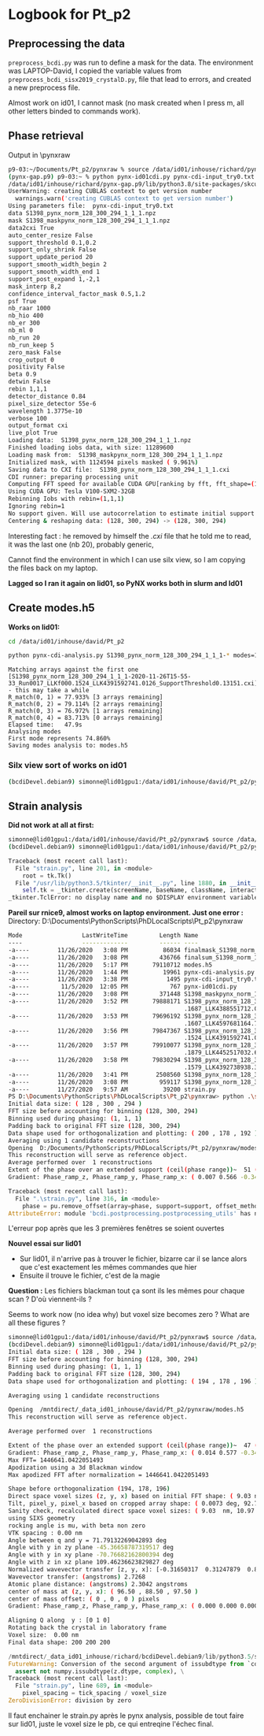 # Logbook for Pt_p2

## Preprocessing the data

`preprocess_bcdi.py` was run to define a mask for the data. The environment was LAPTOP-David, I copied the variable values from `preprocess_bcdi_sisx2019_crystalD.py`, file that lead to errors, and created a new preprocess file.

Almost work on id01, I cannot mask (no mask created when I press m, all other letters binded to commands work).


## Phase retrieval

 Output in \pynxraw

```bash
p9-03:~/Documents/Pt_p2/pynxraw % source /data/id01/inhouse/richard/pynx-gap.p9/bin/activate
(pynx-gap.p9) p9-03:~ % python pynx-id01cdi.py pynx-cdi-input_try0.txt 
/data/id01/inhouse/richard/pynx-gap.p9/lib/python3.8/site-packages/skcuda/cublas.py:284:
UserWarning: creating CUBLAS context to get version number
  warnings.warn('creating CUBLAS context to get version number')
Using parameters file:  pynx-cdi-input_try0.txt
data S1398_pynx_norm_128_300_294_1_1_1.npz
mask S1398_maskpynx_norm_128_300_294_1_1_1.npz
data2cxi True
auto_center_resize False
support_threshold 0.1,0.2
support_only_shrink False
support_update_period 20
support_smooth_width_begin 2
support_smooth_width_end 1
support_post_expand 1,-2,1
mask_interp 8,2
confidence_interval_factor_mask 0.5,1.2
psf True
nb_raar 1000
nb_hio 400
nb_er 300
nb_ml 0
nb_run 20
nb_run_keep 5
zero_mask False
crop_output 0
positivity False
beta 0.9
detwin False
rebin 1,1,1
detector_distance 0.84
pixel_size_detector 55e-6
wavelength 1.3775e-10
verbose 100
output_format cxi
live_plot True
Loading data:  S1398_pynx_norm_128_300_294_1_1_1.npz
Finished loading iobs data, with size: 11289600
Loading mask from:  S1398_maskpynx_norm_128_300_294_1_1_1.npz
Initialized mask, with 1124594 pixels masked ( 9.961%)
Saving data to CXI file:  S1398_pynx_norm_128_300_294_1_1_1.cxi
CDI runner: preparing processing unit
Computing FFT speed for available CUDA GPU[ranking by fft, fft_shape=(16, 400, 400)]: Tesla V100-SXM2-32GB: 32256Mb ,1499.26 Gflop/s
Using CUDA GPU: Tesla V100-SXM2-32GB
Rebinning Iobs with rebin=(1,1,1)
Ignoring rebin=1
No support given. Will use autocorrelation to estimate initial support
Centering & reshaping data: (128, 300, 294) -> (128, 300, 294)
```

Interesting fact : he removed by himself the *.cxi* file that he told me to read, it was the last one (nb 20), probably generic,

Cannot find the environment in which I can use silx view, so I am copying the files back on my laptop.

**Lagged so I ran it again on lid01, so PyNX works both in slurm and Id01**

## Create modes.h5

**Works on lid01:**

````bash
cd /data/id01/inhouse/david/Pt_p2

python pynx-cdi-analysis.py S1398_pynx_norm_128_300_294_1_1_1-* modes=1
````

````
Matching arrays against the first one [S1398_pynx_norm_128_300_294_1_1_1-2020-11-26T15-55-33_Run0017_LLKf000.1524_LLK4391592741.0126_SupportThreshold0.13151.cxi] - this may take a while
R_match(0, 1) = 77.933% [3 arrays remaining]
R_match(0, 2) = 79.114% [2 arrays remaining]
R_match(0, 3) = 76.972% [1 arrays remaining]
R_match(0, 4) = 83.713% [0 arrays remaining]
Elapsed time:   47.9s
Analysing modes
First mode represents 74.860%
Saving modes analysis to: modes.h5
````

### Silx view sort of works on id01

````bash
(bcdiDevel.debian9) simonne@lid01gpu1:/data/id01/inhouse/david/Pt_p2/pynxraw$ silx view modes.h5
````

## Strain analysis

**Did not work at all at first:**

````bash
simonne@lid01gpu1:/data/id01/inhouse/david/Pt_p2/pynxraw$ source /data/id01/inhouse/richard/bcdiDevel.debian9/bin/activate
(bcdiDevel.debian9) simonne@lid01gpu1:/data/id01/inhouse/david/Pt_p2/pynxraw$ python strain.py 
````
````python
Traceback (most recent call last):
  File "strain.py", line 201, in <module>
    root = tk.Tk()
  File "/usr/lib/python3.5/tkinter/__init__.py", line 1880, in __init__
    self.tk = _tkinter.create(screenName, baseName, className, interactive, wantobjects, useTk, sync, use)
_tkinter.TclError: no display name and no $DISPLAY environment variable
````
**Pareil sur rnice9, almost works on laptop environment. Just one error :**
Directory: D:\Documents\PythonScripts\PhDLocalScripts\Pt_p2\pynxraw

````bash
Mode                 LastWriteTime         Length Name
----                 -------------         ------ ----
-a----        11/26/2020   3:08 PM          86034 finalmask_S1398_norm_128_300_294_1_1_1.png
-a----        11/26/2020   3:08 PM         436766 finalsum_S1398_norm_128_300_294_1_1_1.png
-a----        11/26/2020   5:17 PM       79110712 modes.h5
-a----        11/26/2020   1:44 PM          19961 pynx-cdi-analysis.py
-a----        11/26/2020   3:38 PM           1495 pynx-cdi-input_try0.txt
-a----         11/5/2020  12:05 PM            767 pynx-id01cdi.py
-a----        11/26/2020   3:08 PM         371448 S1398_maskpynx_norm_128_300_294_1_1_1.npz
-a----        11/26/2020   3:52 PM       79888171 S1398_pynx_norm_128_300_294_1_1_1-2020-11-26T15-51-52_Run0013_LLKf000
                                                  .1687_LLK4388551712.0361_SupportThreshold0.12811.cxi
-a----        11/26/2020   3:53 PM       79696192 S1398_pynx_norm_128_300_294_1_1_1-2020-11-26T15-52-43_Run0014_LLKf000
                                                  .1607_LLK4597681164.7415_SupportThreshold0.13668.cxi
-a----        11/26/2020   3:56 PM       79847367 S1398_pynx_norm_128_300_294_1_1_1-2020-11-26T15-55-33_Run0017_LLKf000
                                                  .1524_LLK4391592741.0126_SupportThreshold0.13151.cxi
-a----        11/26/2020   3:57 PM       79910077 S1398_pynx_norm_128_300_294_1_1_1-2020-11-26T15-56-24_Run0018_LLKf000
                                                  .1879_LLK4452517032.6233_SupportThreshold0.12824.cxi
-a----        11/26/2020   3:58 PM       79830294 S1398_pynx_norm_128_300_294_1_1_1-2020-11-26T15-57-15_Run0019_LLKf000
                                                  .1579_LLK4392738938.3316_SupportThreshold0.12829.cxi
-a----        11/26/2020   3:41 PM        2508560 S1398_pynx_norm_128_300_294_1_1_1.cxi
-a----        11/26/2020   3:08 PM         959117 S1398_pynx_norm_128_300_294_1_1_1.npz
-a----        11/27/2020   9:57 AM          39200 strain.py
PS D:\Documents\PythonScripts\PhDLocalScripts\Pt_p2\pynxraw> python .\strain.py
Initial data size: ( 128 , 300 , 294 )
FFT size before accounting for binning (128, 300, 294)
Binning used during phasing: (1, 1, 1)
Padding back to original FFT size (128, 300, 294)
Data shape used for orthogonalization and plotting: ( 200 , 178 , 192 )
Averaging using 1 candidate reconstructions
Opening  D:/Documents/PythonScripts/PhDLocalScripts/Pt_p2/pynxraw/modes.h5
This reconstruction will serve as reference object.
Average performed over  1 reconstructions
Extent of the phase over an extended support (ceil(phase range))~  51 (rad)
Gradient: Phase_ramp_z, Phase_ramp_y, Phase_ramp_x: ( 0.007 0.566 -0.345 ) rad
````
````python
Traceback (most recent call last):
  File ".\strain.py", line 316, in <module>
    phase = pu.remove_offset(array=phase, support=support, offset_method=offset_method, user_offset=phase_offset,
AttributeError: module 'bcdi.postprocessing.postprocessing_utils' has no attribute 'remove_offset'
````

L'erreur pop après que les 3 premières fenêtres se soient ouvertes

**Nouvel essai sur lid01**

* Sur lid01, il n'arrive pas à trouver le fichier, bizarre car il se lance alors que c'est exactement les mêmes commandes que hier
* Ensuite il trouve le fichier, c'est de la magie

**Question :** Les fichiers blackman tout ça sont ils les mêmes pour chaque scan ? D'où viennent-ils ?

Seems to work now (no idea why) but voxel size becomes zero ? What are all these figures ?

````bash
simonne@lid01gpu1:/data/id01/inhouse/david/Pt_p2/pynxraw$ source /data/id01/inhouse/richard/bcdiDevel.debian9/bin/activate
(bcdiDevel.debian9) simonne@lid01gpu1:/data/id01/inhouse/david/Pt_p2/pynxraw$ python strain.py 
Initial data size: ( 128 , 300 , 294 )
FFT size before accounting for binning (128, 300, 294)
Binning used during phasing: (1, 1, 1)
Padding back to original FFT size (128, 300, 294)
Data shape used for orthogonalization and plotting: ( 194 , 178 , 196 )

Averaging using 1 candidate reconstructions

Opening  /mntdirect/_data_id01_inhouse/david/Pt_p2/pynxraw/modes.h5
This reconstruction will serve as reference object.

Average performed over  1 reconstructions

Extent of the phase over an extended support (ceil(phase range))~  47 (rad)
Gradient: Phase_ramp_z, Phase_ramp_y, Phase_ramp_x: ( 0.014 0.577 -0.346 ) rad
Max FFT= 1446641.0422051493
Apodization using a 3d Blackman window
Max apodized FFT after normalization = 1446641.0422051493

Shape before orthogonalization (194, 178, 196)
Direct space voxel sizes (z, y, x) based on initial FFT shape: ( 9.03 nm, 10.97 nm, 12.10 nm )
Tilt, pixel_y, pixel_x based on cropped array shape: ( 0.0073 deg, 92.70 um, 82.50 um)
Sanity check, recalculated direct space voxel sizes: ( 9.03  nm, 10.97 nm, 12.10 nm )
using SIXS geometry
rocking angle is mu, with beta non zero
VTK spacing : 0.00 nm
Angle between q and y = 71.79132269042893 deg
Angle with y in zy plane -45.36658787319517 deg
Angle with y in xy plane -70.76682162800394 deg
Angle with z in xz plane 109.46236623829827 deg
Normalized wavevector transfer [z, y, x]: [-0.31650317  0.31247879  0.89564655]
Wavevector transfer: (angstroms) 2.7268
Atomic plane distance: (angstroms) 2.3042 angstroms
center of mass at (z, y, x): ( 96.50 , 88.50 , 97.50 )
center of mass offset: ( 0 , 0 , 0 ) pixels
Gradient: Phase_ramp_z, Phase_ramp_y, Phase_ramp_x: ( 0.000 0.000 0.000 ) rad

Aligning Q along  y : [0 1 0]
Rotating back the crystal in laboratory frame
Voxel size:  0.00 nm
Final data shape: 200 200 200
````
````python
/mntdirect/_data_id01_inhouse/richard/bcdiDevel.debian9/lib/python3.5/site-packages/vtk/util/numpy_support.py:137: 
FutureWarning: Conversion of the second argument of issubdtype from `complex` to `np.complexfloating` is deprecated. In future, it will be treated as `np.complex128 == np.dtype(complex).type`.
  assert not numpy.issubdtype(z.dtype, complex), \
Traceback (most recent call last):
  File "strain.py", line 689, in <module>
    pixel_spacing = tick_spacing / voxel_size
ZeroDivisionError: division by zero
````

Il faut enchainer le strain.py après le pynx analysis, possible de tout faire sur lid01, juste le voxel size le pb, ce qui entreqine l'échec final.